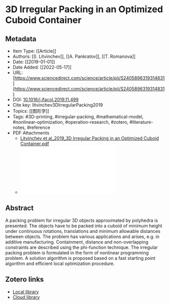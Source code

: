 # 3D Irregular Packing in an Optimized Cuboid Container
## Metadata

* Item Type: [[Article]]
* Authors: [[I. Litvinchev]], [[A. Pankratov]], [[T. Romanova]]
* Date: [[2019-01-01]]
* Date Added: [[2022-05-17]]
* URL: [https://www.sciencedirect.com/science/article/pii/S2405896319314831](https://www.sciencedirect.com/science/article/pii/S2405896319314831)
* DOI: [10.1016/j.ifacol.2019.11.499](https://doi.org/10.1016/j.ifacol.2019.11.499)
* Cite key: litvinchev3DIrregularPacking2019
* Topics: [[图形学]]
* Tags: #3D-printing, #irregular-packing, #mathematical-model, #nonlinear-optimization, #operation-research, #zotero, #literature-notes, #reference
* PDF Attachments
	- [Litvinchev et al_2019_3D Irregular Packing in an Optimized Cuboid Container.pdf](zotero://open-pdf/library/items/AT83LHSC)
	- ![Litvinchev et al_2019_3D Irregular Packing in an Optimized Cuboid Container.pdf](../assets/Litvinchev_et_al_2019_3D_Irregular_Packing_in_an_Optimized_Cuboid_Container_1652929448495_0.pdf)
## Abstract

A packing problem for irregular 3D objects approximated by polyhedra is presented. The objects have to be packed into a cuboid of minimum height under continuous rotations, translations and minimum allowable distances between objects. The problem has various applications and arises, e.g. in additive manufacturing. Containment, distance and non-overlapping constraints are described using the phi-function technique. The irregular packing problem is formulated in the form of nonlinear programming problem. A solution algorithm is proposed based on a fast starting point algorithm and efficient local optimization procedure.
##  Zotero links
* [Local library](zotero://select/items/1_CZLRXCB5)
* [Cloud library](http://zotero.org/users/8989203/items/CZLRXCB5)